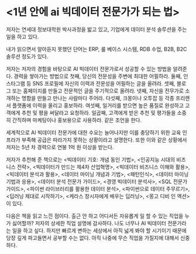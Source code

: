 # <1년 안에 ai 빅데이터 전문가가 되는 법>
저자는 연세대 정보대학원 박사과정을 밟고 있고, 기업에게 데이터 분석 솔루션을 주는 일을 하고 있다. 

 내가 읽으면서 알아듣지 못했던 단어는 ERP, 룰 베이스 시스템, RDB 수업, B2B, B2C 솔루션 정도가 있다. 

 저자는 저자의 경험을 바탕으로 AI 빅데이터 전문가로서 성공할 수 있는 방법을 알려준다. 경력을 쌓아가는 방법으로 첫째, 당신의 전문성을 주변에 최대한 어필하라. 둘째, 인스타그램 등 SNS 프로필에 자신의 이력과 전문성을 어필하는 글을 올려라. 셋째, 블로그 또는 홈페이지를 만들고 전문적인 글을 주기적으로 올려라. 넷째, 자신을 전무가로 소개하는 명함을 만들고 만나는 사람마다 주어라. 다섯째, 크몽이나 오투잡 등 각종 프리랜서 플랫폼에 이력을 올리고 홍보하라. 여섯째, 일거리를 받으면 높은 품질로 완성하고 고객에게 추천 및 평을 써달라고 요청하라. 일곱째, 고객에게 받은 추천 및 평가들을 소중히 간직하며 마케팅이나 홍보용으로 사용하라. 같은 조언을 한다. 

 세계적으로 AI 빅데이터 전문가에 대한 수요는 늘어나지만 이를 충당하기 위한 교육 인프라가 부족해 공급은 따라가지 못하는 상황이라고 설명한다. 또한 이와 같은 상황에서 저자는 5년 차 경력으로 연봉 1억 원 이상을 받는다. 

 저자가 추천해 준 책으로는 <빅데이터 기호: 개념 동인 기법>, <인공지능 시대의 비즈니스 전략>, <빅데이터가 만드는 제4차 산업혁명>, <빅데이터 비즈니스 이해와 활용>, <빅데이터 분석과 활용>, <데이터 마이닝 개념과 기법>, <패턴인식>, <데이터 마이닝 기법과 응용>, <데이터 분석 전문가 가이드>, <경영 빅데이터 분석사>, <SQL 전문가 가이드>, <파이썬 라이브러리를 활용한 데이터 분석>, <파이썬으로 데이터 주무르기>, <딥러닝 제대로 시작하기>, <케라스 창시자에게 배우는 딥러닝>, <몽고 디비 인 액션> 이 있다. 

 다음은 책을 읽고 느낀 점이다. 출근 안 하고 어디서든 자유롭게 일 할 수 있는 직업을 누가 싫어할까? 저자의 상세한 직업 설명에 감사하다. 나도 너무나 AI 빅데이터 전문가라는 일을 하고 싶다. 하지만 빠르게 변하는 세상에서 아직 넓게 봐야 할 시기이기 때문에 당장 깊게 파고들면서 공부할 수는 없다. 아직 나중에 무슨 직업을 가질지에 대해서 신중하다. 

